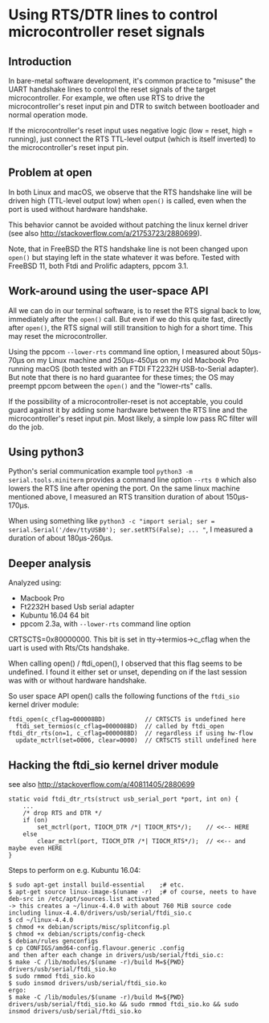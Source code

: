 Using RTS/DTR lines to control microcontroller reset signals
============================================================

Introduction
------------

In bare-metal software development, it's common practice to "misuse"
the UART handshake lines to control the reset signals of the target
microcontroller.  For example, we often use RTS to drive the
microcontroller's reset input pin and DTR to switch between bootloader
and normal operation mode.

If the microcontroller's reset input uses negative logic (low = reset,
high = running), just connect the RTS TTL-level output (which is
itself inverted) to the microcontroller's reset input pin.

Problem at open
---------------

In both Linux and macOS, we observe that the RTS handshake line will be
driven high (TTL-level output low) when `open()` is called, even when
the port is used without hardware handshake.

This behavior cannot be avoided without patching the linux kernel
driver (see also http://stackoverflow.com/a/21753723/2880699).

Note, that in FreeBSD the RTS handshake line is not been changed upon
`open()` but staying left in the state whatever it was before. Tested
with FreeBSD 11, both Ftdi and Prolific adapters, ppcom 3.1.

Work-around using the user-space API
------------------------------------

All we can do in our terminal software, is to reset the RTS signal
back to low, immediately after the `open()` call.  But even if we do
this quite fast, directly after `open()`, the RTS signal will still
transition to high for a short time. This may reset the
microcontroller.

Using the ppcom `--lower-rts` command line option, I measured about
50µs-70µs on my Linux machine and 250µs-450µs on my old Macbook Pro
running macOS (both tested with an FTDI FT2232H USB-to-Serial adapter).
But note that there is no hard guarantee for these times; the OS may
preempt ppcom between the `open()` and the "lower-rts" calls.

If the possibility of a microcontroller-reset is not acceptable, you
could guard against it by adding some hardware between the RTS line
and the microcontroller's reset input pin. Most likely, a simple low
pass RC filter will do the job.

Using python3
-------------

Python's serial communication example tool `python3 -m
serial.tools.miniterm` provides a command line option `--rts 0` which
also lowers the RTS line after opening the port.  On the same linux
machine mentioned above, I measured an RTS transition duration of
about 150µs-170µs.

When using something like `python3 -c "import serial; ser =
serial.Serial('/dev/ttyUSB0'); ser.setRTS(False); ... "`, I measured a
duration of about 180µs-260µs.

Deeper analysis
---------------

Analyzed using:

- Macbook Pro
- Ft2232H based Usb serial adapter
- Kubuntu 16.04 64 bit
- ppcom 2.3a, with `--lower-rts` command line option

CRTSCTS=0x80000000. This bit is set in tty->termios->c_cflag when the
uart is used with Rts/Cts handshake.

When calling open() / ftdi_open(), I observed that this flag seems to
be undefined. I found it either set or unset, depending on if the last
session was with or without hardware handshake.

So user space API open() calls the following functions of the
`ftdi_sio` kernel driver module:

    ftdi_open(c_cflag=000008BD)           // CRTSCTS is undefined here
      ftdi_set_termios(c_cflag=000008BD)  // called by ftdi_open
    ftdi_dtr_rts(on=1, c_cflag=000008BD)  // regardless if using hw-flow
      update_mctrl(set=0006, clear=0000)  // CRTSCTS still undefined here

Hacking the ftdi_sio kernel driver module
-----------------------------------------

see also http://stackoverflow.com/a/40811405/2880699

    static void ftdi_dtr_rts(struct usb_serial_port *port, int on) {
        ...
        /* drop RTS and DTR */
        if (on)
            set_mctrl(port, TIOCM_DTR /*| TIOCM_RTS*/);    // <<-- HERE
        else
            clear_mctrl(port, TIOCM_DTR /*| TIOCM_RTS*/);  // <<-- and maybe even HERE
    }

Steps to perform on e.g. Kubuntu 16.04:

```
$ sudo apt-get install build-essential    ;# etc.
$ apt-get source linux-image-$(uname -r)  ;# of course, neets to have deb-src in /etc/apt/sources.list activated
-> this creates a ~/linux-4.4.0 with about 760 MiB source code including linux-4.4.0/drivers/usb/serial/ftdi_sio.c
$ cd ~/linux-4.4.0
$ chmod +x debian/scripts/misc/splitconfig.pl
$ chmod +x debian/scripts/config-check
$ debian/rules genconfigs
$ cp CONFIGS/amd64-config.flavour.generic .config
and then after each change in drivers/usb/serial/ftdi_sio.c:
$ make -C /lib/modules/$(uname -r)/build M=${PWD} drivers/usb/serial/ftdi_sio.ko
$ sudo rmmod ftdi_sio.ko
$ sudo insmod drivers/usb/serial/ftdi_sio.ko
ergo:
$ make -C /lib/modules/$(uname -r)/build M=${PWD} drivers/usb/serial/ftdi_sio.ko && sudo rmmod ftdi_sio.ko && sudo insmod drivers/usb/serial/ftdi_sio.ko
```
